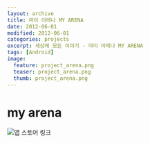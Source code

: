 ```yaml
---
layout: archive
title: 마이 아레나 MY ARENA
date: 2012-06-01
modified: 2012-06-01
categories: projects
excerpt: 세상에 모든 이야기 - 마이 아레나 MY ARENA
tags: [Android]
image:
  feature: project_arena.png
  teaser: project_arena.png
  thumb: project_arena.png
---
```


# my arena


![앱 스토어 링크](https://play.google.com/store/apps/details?id=com.myarena.arena)
